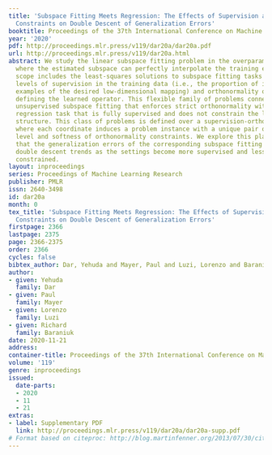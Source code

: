```yaml
---
title: 'Subspace Fitting Meets Regression: The Effects of Supervision and Orthonormality
  Constraints on Double Descent of Generalization Errors'
booktitle: Proceedings of the 37th International Conference on Machine Learning
year: '2020'
pdf: http://proceedings.mlr.press/v119/dar20a/dar20a.pdf
url: http://proceedings.mlr.press/v119/dar20a.html
abstract: We study the linear subspace fitting problem in the overparameterized setting,
  where the estimated subspace can perfectly interpolate the training examples. Our
  scope includes the least-squares solutions to subspace fitting tasks with varying
  levels of supervision in the training data (i.e., the proportion of input-output
  examples of the desired low-dimensional mapping) and orthonormality of the vectors
  defining the learned operator. This flexible family of problems connects standard,
  unsupervised subspace fitting that enforces strict orthonormality with a corresponding
  regression task that is fully supervised and does not constrain the linear operator
  structure. This class of problems is defined over a supervision-orthonormality plane,
  where each coordinate induces a problem instance with a unique pair of supervision
  level and softness of orthonormality constraints. We explore this plane and show
  that the generalization errors of the corresponding subspace fitting problems follow
  double descent trends as the settings become more supervised and less orthonormally
  constrained.
layout: inproceedings
series: Proceedings of Machine Learning Research
publisher: PMLR
issn: 2640-3498
id: dar20a
month: 0
tex_title: 'Subspace Fitting Meets Regression: The Effects of Supervision and Orthonormality
  Constraints on Double Descent of Generalization Errors'
firstpage: 2366
lastpage: 2375
page: 2366-2375
order: 2366
cycles: false
bibtex_author: Dar, Yehuda and Mayer, Paul and Luzi, Lorenzo and Baraniuk, Richard
author:
- given: Yehuda
  family: Dar
- given: Paul
  family: Mayer
- given: Lorenzo
  family: Luzi
- given: Richard
  family: Baraniuk
date: 2020-11-21
address: 
container-title: Proceedings of the 37th International Conference on Machine Learning
volume: '119'
genre: inproceedings
issued:
  date-parts:
  - 2020
  - 11
  - 21
extras:
- label: Supplementary PDF
  link: http://proceedings.mlr.press/v119/dar20a/dar20a-supp.pdf
# Format based on citeproc: http://blog.martinfenner.org/2013/07/30/citeproc-yaml-for-bibliographies/
---
```

